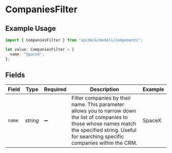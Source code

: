 # CompaniesFilter

## Example Usage

```typescript
import { CompaniesFilter } from "apideck/models/components";

let value: CompaniesFilter = {
  name: "SpaceX",
};
```

## Fields

| Field                                                                                                                                                                                                   | Type                                                                                                                                                                                                    | Required                                                                                                                                                                                                | Description                                                                                                                                                                                             | Example                                                                                                                                                                                                 |
| ------------------------------------------------------------------------------------------------------------------------------------------------------------------------------------------------------- | ------------------------------------------------------------------------------------------------------------------------------------------------------------------------------------------------------- | ------------------------------------------------------------------------------------------------------------------------------------------------------------------------------------------------------- | ------------------------------------------------------------------------------------------------------------------------------------------------------------------------------------------------------- | ------------------------------------------------------------------------------------------------------------------------------------------------------------------------------------------------------- |
| `name`                                                                                                                                                                                                  | *string*                                                                                                                                                                                                | :heavy_minus_sign:                                                                                                                                                                                      | Filter companies by their name. This parameter allows you to narrow down the list of companies to those whose names match the specified string. Useful for searching specific companies within the CRM. | SpaceX                                                                                                                                                                                                  |
